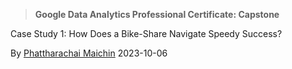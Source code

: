 > **Google Data Analytics Professional Certificate: Capstone**


Case Study 1: How Does a Bike-Share Navigate Speedy Success?

By [Phattharachai Maichin](https://www.linkedin.com/in/phattharachai-m/)
2023-10-06


